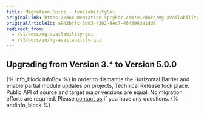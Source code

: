 ```yaml
---
title: Migration Guide - AvailabilityGui
originalLink: https://documentation.spryker.com/v1/docs/mg-availability-gui
originalArticleId: a942bffc-3dd3-4362-9ec7-464396de1dd9
redirect_from:
  - /v1/docs/mg-availability-gui
  - /v1/docs/en/mg-availability-gui
---
```


## Upgrading from Version 3.* to Version 5.0.0

{% info_block infoBox %}
In order to dismantle the Horizontal Barrier and enable partial module updates on projects, Technical Release took place. Public API of source and target major versions are equal. No migration efforts are required. Please [contact us](https://spryker.com/en/support/) if you have any questions.
{% endinfo_block %}

